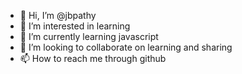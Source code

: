 - 👋 Hi, I’m @jbpathy
- 👀 I’m interested in learning
- 🌱 I’m currently learning javascript
- 💞️ I’m looking to collaborate on learning and sharing
- 📫 How to reach me through github

<!---
jbpathy/jbpathy is a ✨ special ✨ repository because its `README.md` (this file) appears on your GitHub profile.
You can click the Preview link to take a look at your changes.
--->

